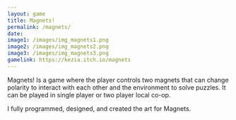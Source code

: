```yaml
---
layout: game
title: Magnets!
permalink: /magnets/
date: 
image1: /images/img_magnets1.png
image2: /images/img_magnets2.png
image3: /images/img_magnets3.png
gamelink: https://kezia.itch.io/magnets
---
```


Magnets! Is a game where the player controls two magnets that can change polarity to interact with each other and the environment to solve puzzles. It can be played in single player or two player local co-op.

I fully programmed, designed, and created the art for Magnets.


